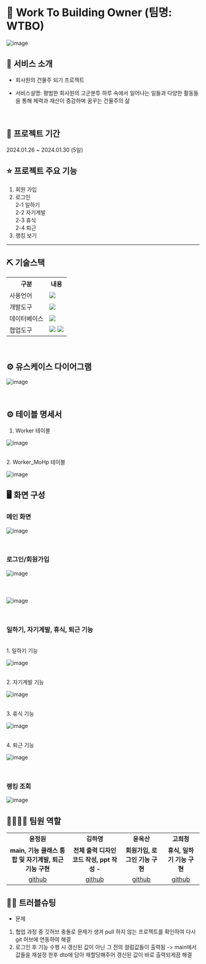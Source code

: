 
# 📎 Work To Building Owner (팀명: WTBO)

![image](https://github.com/2021-SMHRD-KDT-AI-17/JW_MINI_1/assets/157354077/9a27c1bc-9e69-4ad3-bc08-ccd6816e3b99)


## 👀 서비스 소개


* 회사원의 건물주 되기 프로젝트

* 서비스설명: 평범한 회사원의 고군분투 하루 속에서 일어나는 일들과 다양한 활동들을 통해 체력과 재산이 증감하며 꿈꾸는 건물주의 삶
<br>

## 📅 프로젝트 기간
2024.01.26 ~ 2024.01.30 (5일)
<br>

## ⭐ 프로젝트 주요 기능

1. 회원 가입
   <br>
2. 로그인
   <br>
   2-1 일하기
   <br>
   2-2 자기계발
   <br>
   2-3 휴식
   <br>
   2-4 퇴근
   <br>
4. 랭킹 보기


---

## ⛏ 기술스택
<table>
    <tr>
        <th>구분</th>
        <th>내용</th>
    </tr>
    <tr>
        <td>사용언어</td>
        <td>
            <img src="https://img.shields.io/badge/Java-007396?style=for-the-badge&logo=java&logoColor=white"/>
        </td>
    </tr>
    <tr>
        <td>개발도구</td>
        <td>
            <img src="https://img.shields.io/badge/Eclipse-2C2255?style=for-the-badge&logo=Eclipse&logoColor=white"/>
        </td>
    </tr>
    <tr>
        <td>데이터베이스</td>
        <td>
            <img src="https://img.shields.io/badge/Oracle 11g-F80000?style=for-the-badge&logo=Oracle&logoColor=white"/>
        </td>
    </tr>
    <tr>
        <td>협업도구</td>
        <td>
            <img src="https://img.shields.io/badge/Git-F05032?style=for-the-badge&logo=Git&logoColor=white"/>
            <img src="https://img.shields.io/badge/GitHub-181717?style=for-the-badge&logo=GitHub&logoColor=white"/>
        </td>
    </tr>
</table>


<br>

## ⚙  유스케이스 다이어그램


![image](https://github.com/2021-SMHRD-KDT-AI-17/JW_MINI_1/assets/157354077/ff41f5ad-fdf2-4d2f-a1e8-3e5289fb2abd)


<br>

## ⚙ 테이블 명세서

1. Worker 테이블

![image](https://github.com/2021-SMHRD-KDT-AI-17/JW_MINI_1/assets/157354077/5cd83adf-50c9-4681-ad80-ec5f4a279b54)


<br>
2. Worker_MoHp 테이블

![image](https://github.com/2021-SMHRD-KDT-AI-17/JW_MINI_1/assets/157354077/eed80c34-30f2-40a4-80d2-bca24c4e3edb)




## 🖥 화면 구성

### 메인 화면

![image](https://github.com/2021-SMHRD-KDT-AI-17/JW_MINI_1/assets/157354077/6a6628da-62aa-4d03-8437-ee88fe245a02)

<br>

### 로그인/회원가입

![image](https://github.com/2021-SMHRD-KDT-AI-17/JW_MINI_1/assets/157354077/060dc871-620e-4155-8bca-c12435fb2da4)

<br> 

### 
![image](https://github.com/2021-SMHRD-KDT-AI-17/JW_MINI_1/assets/157354077/d0f45482-75c3-4349-9c0e-68464207b360)

<br>

### 일하기, 자기계발, 휴식, 퇴근 기능
<br>
1. 일하기 기능

![image](https://github.com/2021-SMHRD-KDT-AI-17/JW_MINI_1/assets/157354077/de1f31d8-ba8d-4cc2-acb5-5b0dd604ad0f)

<br>
2. 자기계발 기능

![image](https://github.com/2021-SMHRD-KDT-AI-17/JW_MINI_1/assets/157354077/5e1b4907-a28b-4104-b255-86179382d54b)

<br>
3. 휴식 기능

![image](https://github.com/2021-SMHRD-KDT-AI-17/JW_MINI_1/assets/157354077/90581159-233f-4d58-914e-392896e6301a)

<br>
4. 퇴근 기능

![image](https://github.com/2021-SMHRD-KDT-AI-17/JW_MINI_1/assets/157354077/666277b9-1b46-493f-b589-7d0773203136)

<br>

### 랭킹 조회

![image](https://github.com/2021-SMHRD-KDT-AI-17/JW_MINI_1/assets/157354077/9032ec8a-4b5b-421d-8597-87543b9a8c04)



## 👨‍👩‍👦‍👦 팀원 역할
<table>
 
  <tr>
    <td align="center"><strong>윤정원</strong></td>
    <td align="center"><strong>김하영</strong></td>
    <td align="center"><strong>윤옥산</strong></td>
    <td align="center"><strong>고희청</strong></td>
 
  </tr>
  <tr>
    <td align="center"><b>main, 기능 클래스 통합 및 자기계발, 퇴근기능 구현 </b></td>
    <td align="center"><b>전체 출력 디자인 코드 작성, ppt 작성 - </b></td>
    <td align="center"><b>회원가입, 로그인 기능 구현</b></td>
    <td align="center"><b> 휴식, 일하기 기능 구현</b></td>
  
  </tr>
  <tr>
    <td align="center"><a href="https://github.com/JeongWon0389" target='_blank'>github</a></td>
    <td align="center"><a href="https://github.com/hayoung000" target='_blank'>github</a></td>
    <td align="center"><a href="https://github.com/yunoksan" target='_blank'>github</a></td>
    <td align="center"><a href="https://github.com/GO-HUI-CHEONG" target='_blank'>github</a></td>
   
  </tr>
</table>

## 🤾‍♂️ 트러블슈팅
  
* 문제<br>

1.  협업 과정 중 깃허브 충돌로 문제가 생겨 pull 하지 않는 프로젝트를 확인하여 다시 git 허브에 연동하여 해결
2.  로그인 후 기능 수행 시 갱신된 값이 아닌 그 전의 컬럼값들이 출력됨 -> main에서 값들을 재설정 한후 dto에 담아 재할당해주어 갱신된 값이 바로 출력되게끔 해결

